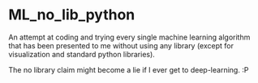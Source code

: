 # ML_no_lib_python
An attempt at coding and trying every single machine learning algorithm that has been presented to me without using any library (except for visualization and standard python libraries).

The no library claim might become a lie if I ever get to deep-learning. :P

